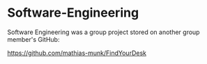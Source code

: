 # Software-Engineering

Software Engineering was a group project stored on another group member's GitHub:

https://github.com/mathias-munk/FindYourDesk
